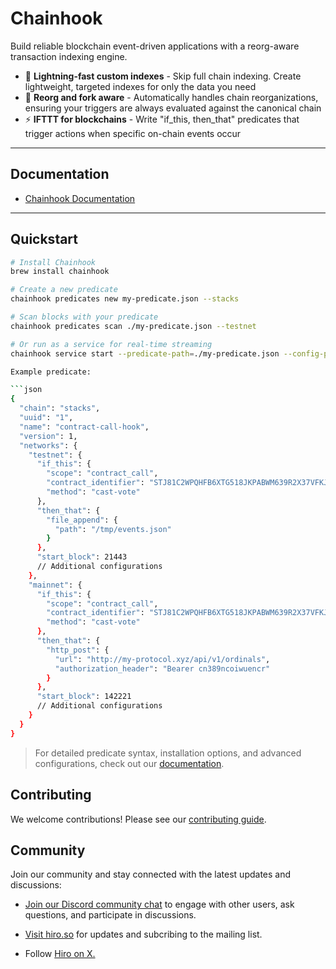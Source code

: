 # Chainhook

Build reliable blockchain event-driven applications with a reorg-aware transaction indexing engine.

- 🚀 **Lightning-fast custom indexes** - Skip full chain indexing. Create lightweight, targeted indexes for only the data you need
- 🔄 **Reorg and fork aware** - Automatically handles chain reorganizations, ensuring your triggers are always evaluated against the canonical chain
- ⚡ **IFTTT for blockchains** - Write "if_this, then_that" predicates that trigger actions when specific on-chain events occur

---

## Documentation

- [Chainhook Documentation](https://docs.hiro.so/stacks/chainhook)

---

## Quickstart

```bash
# Install Chainhook
brew install chainhook

# Create a new predicate
chainhook predicates new my-predicate.json --stacks

# Scan blocks with your predicate  
chainhook predicates scan ./my-predicate.json --testnet

# Or run as a service for real-time streaming
chainhook service start --predicate-path=./my-predicate.json --config-path=./config.toml

Example predicate:

```json
{
  "chain": "stacks",
  "uuid": "1",
  "name": "contract-call-hook",
  "version": 1,
  "networks": {
    "testnet": {
      "if_this": {
        "scope": "contract_call",
        "contract_identifier": "STJ81C2WPQHFB6XTG518JKPABWM639R2X37VFKJV.simple-vote-v0",
        "method": "cast-vote"
      },
      "then_that": {
        "file_append": {
          "path": "/tmp/events.json"
        }
      },
      "start_block": 21443
      // Additional configurations
    },
    "mainnet": {
      "if_this": {
        "scope": "contract_call",
        "contract_identifier": "STJ81C2WPQHFB6XTG518JKPABWM639R2X37VFKJV.simple-vote-v0",
        "method": "cast-vote"
      },
      "then_that": {
        "http_post": {
          "url": "http://my-protocol.xyz/api/v1/ordinals",
          "authorization_header": "Bearer cn389ncoiwuencr"
        }
      },
      "start_block": 142221
      // Additional configurations
    }
  }
}
```

> For detailed predicate syntax, installation options, and advanced configurations, check out our [documentation](https://docs.hiro.so/stacks/chainhook).

## Contributing

We welcome contributions! Please see our [contributing guide](.github/CONTRIBUTING.md).

## Community

Join our community and stay connected with the latest updates and discussions:

- [Join our Discord community chat](https://discord.gg/ZQR6cyZC) to engage with other users, ask questions, and participate in discussions.

- [Visit hiro.so](https://www.hiro.so/) for updates and subcribing to the mailing list.

- Follow [Hiro on X.](https://x.com/hirosystems)
